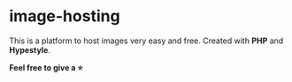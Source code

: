 # image-hosting

This is a platform to host images very easy and free.
Created with **PHP** and **Hypestyle**.

**Feel free to give a :star:**
